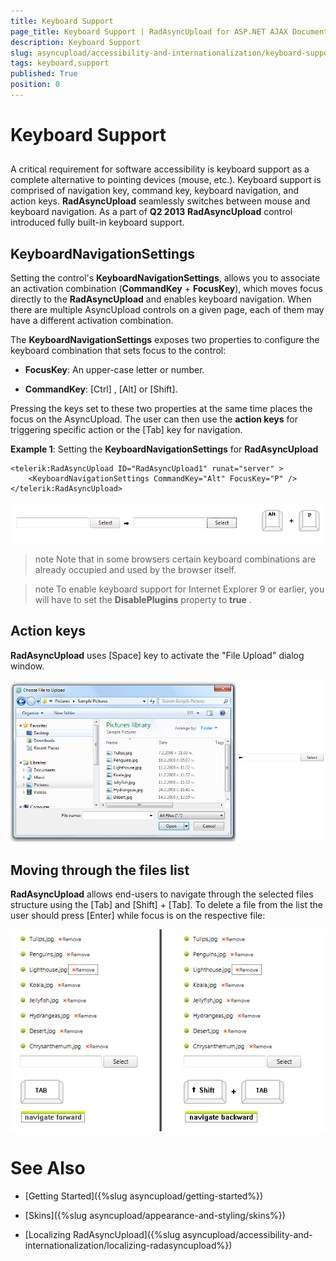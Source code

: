 ```yaml
---
title: Keyboard Support
page_title: Keyboard Support | RadAsyncUpload for ASP.NET AJAX Documentation
description: Keyboard Support
slug: asyncupload/accessibility-and-internationalization/keyboard-support
tags: keyboard,support
published: True
position: 0
---
```


# Keyboard Support

## 

A critical requirement for software accessibility is keyboard support as a complete alternative to pointing devices (mouse, etc.). Keyboard support is comprised of navigation key, command key, keyboard navigation, and action keys. **RadAsyncUpload** seamlessly switches between mouse and keyboard navigation. As a part of **Q2 2013** **RadAsyncUpload** control introduced fully built-in keyboard support. 


## KeyboardNavigationSettings

Setting the control's **KeyboardNavigationSettings**, allows you to associate an activation combination (**CommandKey** + **FocusKey**), which moves focus directly to the **RadAsyncUpload** and enables keyboard navigation. When there are multiple AsyncUpload controls on a given page, each of them may have a different activation combination.

The **KeyboardNavigationSettings** exposes two properties to configure the keyboard combination that sets focus to the control: 

* **FocusKey**: An upper-case letter or number.

* **CommandKey**: [Ctrl] , [Alt] or [Shift].

Pressing the keys set to these two properties at the same time places the focus on the AsyncUpload. The user can then use the **action keys** for triggering specific action or the [Tab] key for navigation. 

**Example 1**: Setting the **KeyboardNavigationSettings** for **RadAsyncUpload**

````ASPNET
<telerik:RadAsyncUpload ID="RadAsyncUpload1" runat="server" >
    <KeyboardNavigationSettings CommandKey="Alt" FocusKey="P" />
</telerik:RadAsyncUpload>
````

![asyncupload-accessibilityandinternalization-keyboardsupport-focus](images/asyncupload-accessibilityandinternalization-keyboardsupport-focus.png)

>note Note that in some browsers certain keyboard combinations are already occupied and used by the browser itself. 
>

>note To enable keyboard support for Internet Explorer 9 or earlier, you will have to set the **DisablePlugins** property to **true** .
>


## Action keys

**RadAsyncUpload** uses [Space] key to activate the "File Upload" dialog window.

![asyncupload-accessibilityandinternalization-keyboardsupport-open](images/asyncupload-accessibilityandinternalization-keyboardsupport-open.png)


## Moving through the files list

**RadAsyncUpload** allows end-users to navigate through the selected files structure using the [Tab] and [Shift] + [Tab]. To delete a file from the list the user should press [Enter] while focus is on the respective file:

![asyncupload-accessibilityandinternalization-keyboardsupport-navigationpage](images/asyncupload-accessibilityandinternalization-keyboardsupport-navigationpage.png)


# See Also

 * [Getting Started]({%slug asyncupload/getting-started%})

 * [Skins]({%slug asyncupload/appearance-and-styling/skins%})

 * [Localizing RadAsyncUpload]({%slug asyncupload/accessibility-and-internationalization/localizing-radasyncupload%})
